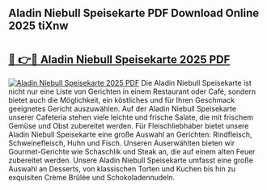 ## Aladin Niebull Speisekarte PDF Download Online 2025 tiXnw

# <h2><a href="http://gc773r.nevu.top/?p=Aladin+Niebull+Speisekarte">🔗 👉🔴 Aladin Niebull Speisekarte 2025 PDF</a></h2>

[![Aladin Niebull Speisekarte 2025 PDF](https://i.imgur.com/dBaPXMq.png)](http://gc773r.nevu.top/?p=Aladin+Niebull+Speisekarte)
Die Aladin Niebull Speisekarte ist nicht nur eine Liste von Gerichten in einem Restaurant oder Café, sondern bietet auch die Möglichkeit, ein köstliches und für Ihren Geschmack geeignetes Gericht auszuwählen. Auf der Aladin Niebull Speisekarte unserer Cafeteria stehen viele leichte und frische Salate, die mit frischem Gemüse und Obst zubereitet werden. Für Fleischliebhaber bietet unsere Aladin Niebull Speisekarte eine große Auswahl an Gerichten: Rindfleisch, Schweinefleisch, Huhn und Fisch. Unseren Auserwählten bieten wir Gourmet-Gerichte wie Schaschlik und Steak an, die auf einem alten Feuer zubereitet werden. Unsere Aladin Niebull Speisekarte umfasst eine große Auswahl an Desserts, von klassischen Torten und Kuchen bis hin zu exquisiten Crème Brûlée und Schokoladennudeln.
